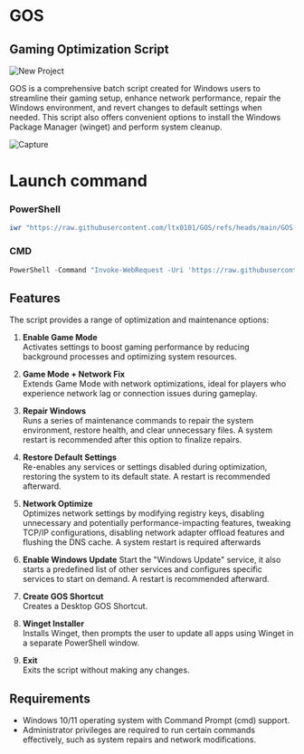 # GOS
## Gaming Optimization Script
![New Project](https://github.com/user-attachments/assets/6ebf7112-31aa-43d1-9cf7-4a78c71b9b56)

GOS is a comprehensive batch script created for Windows users to streamline their gaming setup, enhance network performance, repair the Windows environment, and revert changes to default settings when needed. This script also offers convenient options to install the Windows Package Manager (winget) and perform system cleanup.


![Capture](https://github.com/user-attachments/assets/859b8848-cd6a-4b99-a1d9-b7318cf6d385)




# Launch command

### PowerShell
```ps1
iwr "https://raw.githubusercontent.com/ltx0101/GOS/refs/heads/main/GOS.bat" -OutFile "GOS.bat"; .\GOS.bat
```
### CMD
```ps1
PowerShell -Command "Invoke-WebRequest -Uri 'https://raw.githubusercontent.com/ltx0101/GOS/refs/heads/main/GOS.bat' -OutFile 'GOS.bat'; Start-Process -FilePath 'GOS.bat'"
```
## Features

The script provides a range of optimization and maintenance options:

1. **Enable Game Mode**  
   Activates settings to boost gaming performance by reducing background processes and optimizing system resources.

2. **Game Mode + Network Fix**  
   Extends Game Mode with network optimizations, ideal for players who experience network lag or connection issues during gameplay.

3. **Repair Windows**  
   Runs a series of maintenance commands to repair the system environment, restore health, and clear unnecessary files. A system restart is recommended after this option to finalize repairs.

4. **Restore Default Settings**  
   Re-enables any services or settings disabled during optimization, restoring the system to its default state. A restart is recommended afterward.

5. **Network Optimize**  
   Optimizes network settings by modifying registry keys, disabling unnecessary and potentially performance-impacting features, tweaking TCP/IP configurations, disabling network adapter offload features and flushing the DNS cache. A system restart is required afterwards

6. **Enable Windows Update**
   Start the "Windows Update" service, it also starts a predefined list of other services and configures specific services to start on demand. A restart is recommended afterward.

7. **Create GOS Shortcut**  
   Creates a Desktop GOS Shortcut.
 
8. **Winget Installer**  
   Installs Winget, then prompts the user to update all apps using Winget in a separate PowerShell window.
   
9. **Exit**  
   Exits the script without making any changes.
## Requirements

- Windows 10/11 operating system with Command Prompt (cmd) support.
- Administrator privileges are required to run certain commands effectively, such as system repairs and network modifications.
